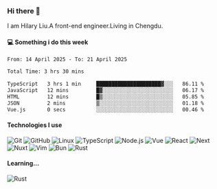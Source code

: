 ### Hi there 👋
I am Hilary Liu.A front-end engineer.Living in Chengdu.

#### 💻 Something i do this week

<!--START_SECTION:waka-->

```txt
From: 14 April 2025 - To: 21 April 2025

Total Time: 3 hrs 30 mins

TypeScript   3 hrs 1 min     █████████████████████▓░░░   86.11 %
JavaScript   12 mins         █▓░░░░░░░░░░░░░░░░░░░░░░░   06.17 %
HTML         12 mins         █▒░░░░░░░░░░░░░░░░░░░░░░░   05.85 %
JSON         2 mins          ▒░░░░░░░░░░░░░░░░░░░░░░░░   01.18 %
Vue.js       0 secs          ░░░░░░░░░░░░░░░░░░░░░░░░░   00.46 %
```

<!--END_SECTION:waka-->


#### Technologies I use
![Git](https://img.shields.io/badge/-Git-222222?style=flat&logo=git&logoColor=F05032)
![GitHub](https://img.shields.io/badge/-GitHub-181717?style=flat&logo=github)
![Linux](https://img.shields.io/badge/-Linux-222222?style=flat&logo=linux&logoColor=FCC624)
![TypeScript](https://img.shields.io/badge/-TypeScript-000000?style=flat&logo=typescript)
![Node.js](https://img.shields.io/badge/-Node.js-222222?style=flat&logo=node.js&logoColor=339933)
![Vue](https://img.shields.io/badge/-Vue-222222?style=flat&logo=Vue.js&logoColor=4FC08D)
![React](https://img.shields.io/badge/-React-222222?style=flat&logo=React&logoColor=blue)
![Next](https://img.shields.io/badge/-Next-222222?style=flat&logo=next.js&logoColor=white)
![Nuxt](https://img.shields.io/badge/-Nuxt-222222?style=flat&logo=nuxt.js&logoColor=green)
![Vim](https://img.shields.io/badge/-Vim-222222?style=flat&logo=Vim&logoColor=green)
![Bun](https://img.shields.io/badge/-Bun-222222?style=flat&logo=Bun&logoColor=fbf0df)
![Rust](https://img.shields.io/badge/-Rust-222222?style=flat&logo=Rust&logoColor=yellow)

#### Learning...
![Rust](https://img.shields.io/badge/-Rust-222222?style=flat&logo=Rust&logoColor=yellow)
